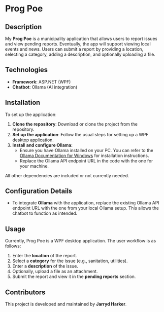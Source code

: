 # Prog Poe

## Description

My **Prog Poe** is a municipality application that allows users to report issues and view pending reports. Eventually, the app will support viewing local events and news. Users can submit a report by providing a location, selecting a category, adding a description, and optionally uploading a file.

## Technologies

- **Framework**: ASP.NET (WPF)
- **Chatbot**: Ollama (AI integration)

## Installation

To set up the application:

1. **Clone the repository**: Download or clone the project from the repository.
2. **Set up the application**: Follow the usual steps for setting up a WPF desktop application.
3. **Install and configure Ollama**: 
   - Ensure you have Ollama installed on your PC. You can refer to the [Ollama Documentation for Windows](https://github.com/ollama/ollama/blob/main/docs/windows.md) for installation instructions.
   - Replace the Ollama API endpoint URL in the code with the one for your machine.
   
All other dependencies are included or not currently needed.

## Configuration Details

- To integrate **Ollama** with the application, replace the existing Ollama API endpoint URL with the one from your local Ollama setup. This allows the chatbot to function as intended.

## Usage

Currently, Prog Poe is a WPF desktop application. The user workflow is as follows:

1. Enter the **location** of the report.
2. Select a **category** for the issue (e.g., sanitation, utilities).
3. Enter a **description** of the issue.
4. Optionally, upload a file as an attachment.
5. Submit the report and view it in the **pending reports** section.

## Contributors

This project is developed and maintained by **Jarryd Harker**.
